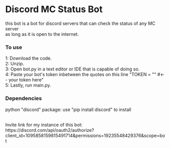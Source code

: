 <h1>Discord MC Status Bot</h1>
<p>this bot is a bot for discord servers that can check the status of any MC server <br> as long as it is open to the internet.<br></p>
<h3>To use</h3>
<p>1: Download the code.<br>2: Unzip.<br>3: Open bot.py in a text editor or IDE that is capable of doing so.<br>4: Paste your bot's token inbetween the quotes on this line "TOKEN = "" #<-- your token here"<br>5: Lastly, run main.py.</p>
<h3>Dependencies</h3>
<p>python "discord" package: use "pip install discord" to install</p>
<p><br>Invite link for my instance of this bot: https://discord.com/api/oauth2/authorize?client_id=1095858159815491714&permissions=19235548429376&scope=bot</p>
